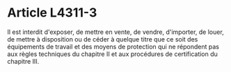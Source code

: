 # Article L4311-3

Il est interdit d'exposer, de mettre en vente, de vendre, d'importer, de louer, de mettre à disposition ou de céder à quelque titre que ce soit des équipements de travail et des moyens de protection qui ne répondent pas aux règles techniques du chapitre II et aux procédures de certification du chapitre III.